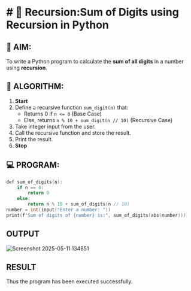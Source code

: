 # # 🔁 Recursion:Sum of Digits using Recursion in Python

## 🎯 AIM:
To write a Python program to calculate the **sum of all digits** in a number using **recursion**.

## 🧠 ALGORITHM:

1. **Start**
2. Define a recursive function `sum_digit(n)` that:
   - Returns 0 if `n <= 0` (Base Case)
   - Else, returns `n % 10 + sum_digit(n // 10)` (Recursive Case)
3. Take integer input from the user.
4. Call the recursive function and store the result.
5. Print the result.
6. **Stop**

## 💻 PROGRAM:
~~~c
def sum_of_digits(n):
    if n == 0:
        return 0
    else:
        return n % 10 + sum_of_digits(n // 10)
number = int(input("Enter a number: "))
print(f"Sum of digits of {number} is:", sum_of_digits(abs(number)))
~~~
## OUTPUT
![Screenshot 2025-05-11 134851](https://github.com/user-attachments/assets/eb8259e4-5973-4162-a4d7-5efdd711a3bd)


## RESULT
Thus the program has been executed successfully.
